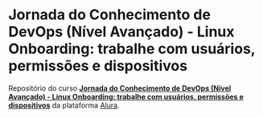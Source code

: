 # Jornada do Conhecimento de DevOps (Nível Avançado) - Linux Onboarding: trabalhe com usuários, permissões e dispositivos

Repositório do curso [**Jornada do Conhecimento de DevOps (Nível Avançado) - Linux Onboarding: trabalhe com usuários, permissões e dispositivos**](https://cursos.alura.com.br/course/linux-onboarding-usuarios-permissoes-dispositivos) da plataforma [Alura](https://cursos.alura.com.br/).
